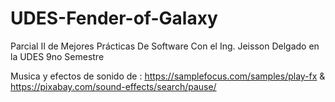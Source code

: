 # UDES-Fender-of-Galaxy
Parcial II de Mejores Prácticas De Software Con el Ing. Jeisson Delgado en la UDES 9no Semestre 


Musica y efectos de sonido de : https://samplefocus.com/samples/play-fx &
https://pixabay.com/sound-effects/search/pause/